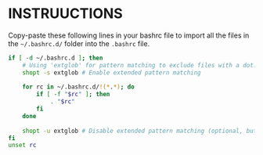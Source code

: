 # INSTRUUCTIONS

Copy-paste these following lines in your bashrc file to import all the files 
in the `~/.bashrc.d/` folder into the `.bashrc` file.
 
```bash
if [ -d ~/.bashrc.d ]; then
    # Using 'extglob' for pattern matching to exclude files with a dot:
    shopt -s extglob # Enable extended pattern matching
    
    for rc in ~/.bashrc.d/!(*.*); do
        if [ -f "$rc" ]; then
            . "$rc"
        fi
    done
    
    shopt -u extglob # Disable extended pattern matching (optional, but good practice)
fi
unset rc
```

